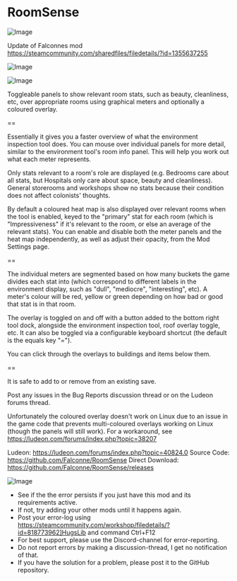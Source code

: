 # RoomSense

![Image](https://i.imgur.com/WAEzk68.png)

Update of Falconnes mod
https://steamcommunity.com/sharedfiles/filedetails/?id=1355637255

![Image](https://i.imgur.com/7Gzt3Rg.png)

	
![Image](https://i.imgur.com/NOW7jU1.png)

Toggleable panels to show relevant room stats, such as beauty, cleanliness, etc, over appropriate rooms using graphical meters and optionally a coloured overlay.

==

Essentially it gives you a faster overview of what the environment inspection tool does. You can mouse over individual panels for more detail, similar to the environment tool&apos;s room info panel. This will help you work out what each meter represents.

Only stats relevant to a room&apos;s role are displayed (e.g. Bedrooms care about all stats, but Hospitals only care about space, beauty and cleanliness). General storerooms and workshops show no stats because their condition does not affect colonists&apos; thoughts.

By default a coloured heat map is also displayed over relevant rooms when the tool is enabled, keyed to the &quot;primary&quot; stat for each room (which is &quot;Impressiveness&quot; if it&apos;s relevant to the room, or else an average of the relevant stats). You can enable and disable both the meter panels and the heat map independently, as well as adjust their opacity, from the Mod Settings page.

==

The individual meters are segmented based on how many buckets the game divides each stat into (which correspond to different labels in the environment display, such as &quot;dull&quot;, &quot;mediocre&quot;, &quot;interesting&quot;, etc). A meter&apos;s colour will be red, yellow or green depending on how bad or good that stat is in that room.

The overlay is toggled on and off with a button added to the bottom right tool dock, alongside the environment inspection tool, roof overlay toggle, etc. It can also be toggled via a configurable keyboard shortcut (the default is the equals key &quot;=&quot;).

You can click through the overlays to buildings and items below them.

==

It is safe to add to or remove from an existing save.

Post any issues in the Bug Reports discussion thread or on the Ludeon forums thread.

Unfortunately the coloured overlay doesn&apos;t work on Linux due to an issue in the game code that prevents multi-coloured overlays working on Linux (though the panels will still work). For a workaround, see https://ludeon.com/forums/index.php?topic=38207


Ludeon: https://ludeon.com/forums/index.php?topic=40824.0
Source Code: https://github.com/Falconne/RoomSense
Direct Download: https://github.com/Falconne/RoomSense/releases

![Image](https://i.imgur.com/Rs6T6cr.png)



-  See if the the error persists if you just have this mod and its requirements active.
-  If not, try adding your other mods until it happens again.
-  Post your error-log using https://steamcommunity.com/workshop/filedetails/?id=818773962]HugsLib and command Ctrl+F12
-  For best support, please use the Discord-channel for error-reporting.
-  Do not report errors by making a discussion-thread, I get no notification of that.
-  If you have the solution for a problem, please post it to the GitHub repository.



